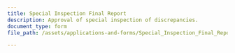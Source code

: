 ```yaml
---
title: Special Inspection Final Report
description: Approval of special inspection of discrepancies.
document_type: form
file_path: /assets/applications-and-forms/Special_Inspection_Final_Report.pdf

---
```

